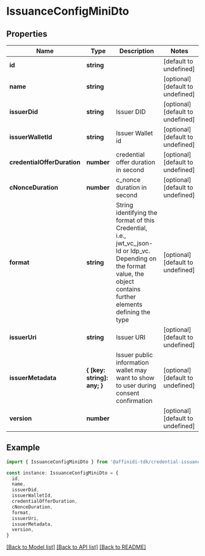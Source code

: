 # IssuanceConfigMiniDto

## Properties

| Name                        | Type                        | Description                                                                                                                                                             | Notes                             |
| --------------------------- | --------------------------- | ----------------------------------------------------------------------------------------------------------------------------------------------------------------------- | --------------------------------- |
| **id**                      | **string**                  |                                                                                                                                                                         | [default to undefined]            |
| **name**                    | **string**                  |                                                                                                                                                                         | [optional] [default to undefined] |
| **issuerDid**               | **string**                  | Issuer DID                                                                                                                                                              | [optional] [default to undefined] |
| **issuerWalletId**          | **string**                  | Issuer Wallet id                                                                                                                                                        | [optional] [default to undefined] |
| **credentialOfferDuration** | **number**                  | credential offer duration in second                                                                                                                                     | [optional] [default to undefined] |
| **cNonceDuration**          | **number**                  | c_nonce duration in second                                                                                                                                              | [optional] [default to undefined] |
| **format**                  | **string**                  | String identifying the format of this Credential, i.e., jwt_vc_json-ld or ldp_vc. Depending on the format value, the object contains further elements defining the type | [optional] [default to undefined] |
| **issuerUri**               | **string**                  | Issuer URI                                                                                                                                                              | [optional] [default to undefined] |
| **issuerMetadata**          | **{ [key: string]: any; }** | Issuer public information wallet may want to show to user during consent confirmation                                                                                   | [optional] [default to undefined] |
| **version**                 | **number**                  |                                                                                                                                                                         | [optional] [default to undefined] |

## Example

```typescript
import { IssuanceConfigMiniDto } from '@affinidi-tdk/credential-issuance-client'

const instance: IssuanceConfigMiniDto = {
  id,
  name,
  issuerDid,
  issuerWalletId,
  credentialOfferDuration,
  cNonceDuration,
  format,
  issuerUri,
  issuerMetadata,
  version,
}
```

[[Back to Model list]](../README.md#documentation-for-models) [[Back to API list]](../README.md#documentation-for-api-endpoints) [[Back to README]](../README.md)
